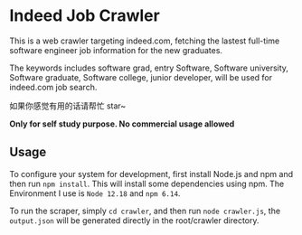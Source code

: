 # Indeed Job Crawler
This is a web crawler targeting indeed.com, fetching the lastest full-time software engineer job information for the new graduates.

The keywords includes software grad, entry Software, Software university, Software graduate, Software college, junior developer,
will be used for indeed.com job search.

如果你感觉有用的话请帮忙 star~

**Only for self study purpose. No commercial usage allowed**

## Usage

To configure your system for development, first install Node.js and npm and
then run `npm install`. This will install some dependencies using npm. The Environment
I use is `Node 12.18` and `npm 6.14`.

To run the scraper, simply `cd crawler`, and then run `node crawler.js`, the `output.json` will be generated directly in the root/crawler directory.
 